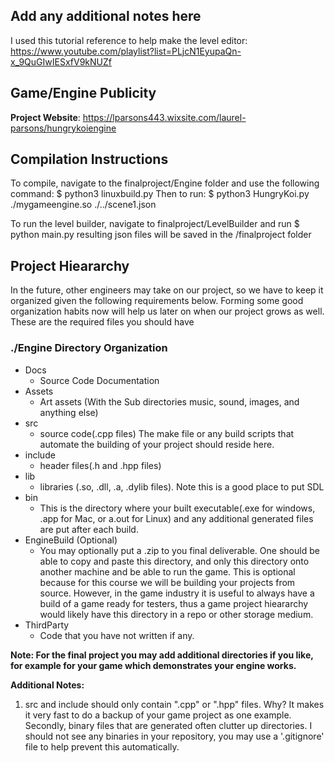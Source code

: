 ## Add any additional notes here

I used this tutorial reference to help make the level editor: https://www.youtube.com/playlist?list=PLjcN1EyupaQn-x_9QuGIwIESxfV9kNUZf

## Game/Engine Publicity

**Project Website**: https://lparsons443.wixsite.com/laurel-parsons/hungrykoiengine

## Compilation Instructions

To compile, navigate to the finalproject/Engine folder and use the following command:
 $ python3 linuxbuild.py
Then to run: 
$ python3 HungryKoi.py ./mygameengine.so ./../scene1.json

To run the level builder, navigate to finalproject/LevelBuilder and run
$ python main.py
resulting json files will be saved in the /finalproject folder

## Project Hieararchy

In the future, other engineers may take on our project, so we have to keep it organized given the following requirements below. Forming some good organization habits now will help us later on when our project grows as well. These are the required files you should have 

### ./Engine Directory Organization

- Docs 
    - Source Code Documentation
- Assets
    - Art assets (With the Sub directories music, sound, images, and anything else)
- src
    - source code(.cpp files) The make file or any build scripts that automate the building of your project should reside here.
- include
    - header files(.h and .hpp files)
- lib
    - libraries (.so, .dll, .a, .dylib files). Note this is a good place to put SDL
- bin
    - This is the directory where your built executable(.exe for windows, .app for Mac, or a.out for Linux) and any additional generated files are put after each build.
- EngineBuild (Optional)
    - You may optionally put a .zip to you final deliverable. One should be able to copy and paste this directory, and only this directory onto another machine and be able to run the game. This is optional because for this course we will be building your projects from source. However, in the game industry it is useful to always have a build of a game ready for testers, thus a game project hieararchy would likely have this directory in a repo or other storage medium.
- ThirdParty
    - Code that you have not written if any.

**Note: For the final project you may add additional directories if you like, for example for your game which demonstrates your engine works.** 

**Additional Notes:** 

1. src and include should only contain ".cpp" or ".hpp" files. Why? It makes it very fast to do a backup of your game project as one example. Secondly, binary files that are generated often clutter up directories. I should not see any binaries in your repository, you may use a '.gitignore' file to help prevent this automatically. 
